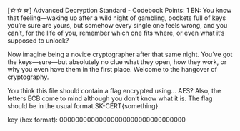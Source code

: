 [☆☆☆] Advanced Decryption Standard - Codebook
Points: 1
EN: You know that feeling—waking up after a wild night of gambling, pockets full of keys you’re sure are yours, but somehow every single one feels wrong, and you can’t, for the life of you, remember which one fits where, or even what it’s supposed to unlock?

Now imagine being a novice cryptographer after that same night. You’ve got the keys—sure—but absolutely no clue what they open, how they work, or why you even have them in the first place. Welcome to the hangover of cryptography.

You think this file should contain a flag encrypted using... AES? Also, the letters ECB come to mind although you don’t know what it is. The flag should be in the usual format SK-CERT{something}.

key (hex format): 00000000000000000000000000000000